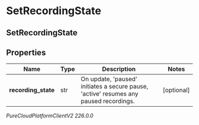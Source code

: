 # SetRecordingState

## SetRecordingState

## Properties

|Name | Type | Description | Notes|
|------------ | ------------- | ------------- | -------------|
| **recording_state** | str | On update, &#39;paused&#39; initiates a secure pause, &#39;active&#39; resumes any paused recordings. | [optional] |



_PureCloudPlatformClientV2 226.0.0_
